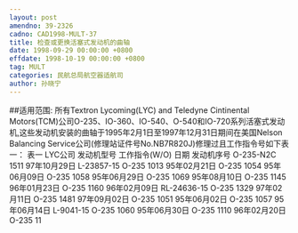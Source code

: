 ```yaml
---
layout: post
amendno: 39-2326
cadno: CAD1998-MULT-37
title: 检查或更换活塞式发动机的曲轴
date: 1998-09-29 00:00:00 +0800
effdate: 1998-10-19 00:00:00 +0800
tag: MULT
categories: 民航总局航空器适航司
author: 孙晓宁
---
```


##适用范围:
所有Textron Lycoming(LYC) and Teledyne Cintinental Motors(TCM)公司O-235、IO-360、IO-540、O-540和IO-720系列活塞式发动机,这些发动机安装的曲轴于1995年2月1日至1997年12月31日期间在美国Nelson Balancing Service公司(修理站证件号No.NB7R820J)修理过且工作指令号如下表一：
表一
LYC公司
发动机型号  工作指令(W/O)  日期  发动机序号
O-235-N2C  1511  97年10月29日   L-23857-15
O-235  1013           95年02月21日
O-235  1054           95年06月09日
O-235  1058           95年06月29日
O-235  1069           95年08月10日
O-235  1145           96年01月23日
O-235  1160    96年02月09日   RL-24636-15
O-235  1329           97年02月11日
O-235  1481           97年09月02日
O-235  1051           95年06月02日
O-235  1057  95年06月14日   L-9041-15
O-235  1060           95年06月30日
O-235  1110           96年02月20日
O-235  11

